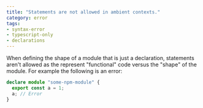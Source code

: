 ```yaml
---
title: "Statements are not allowed in ambient contexts."
category: error
tags:
- syntax-error
- typescript-only
- declarations
---
```


When defining the shape of a module that is just a declaration, statements
aren't allowed as the represent "functional" code versus the "shape" of the
module. For example the following is an error:

```ts
declare module "some-npm-module" {
  export const a = 1;
  a; // Error
}
```

